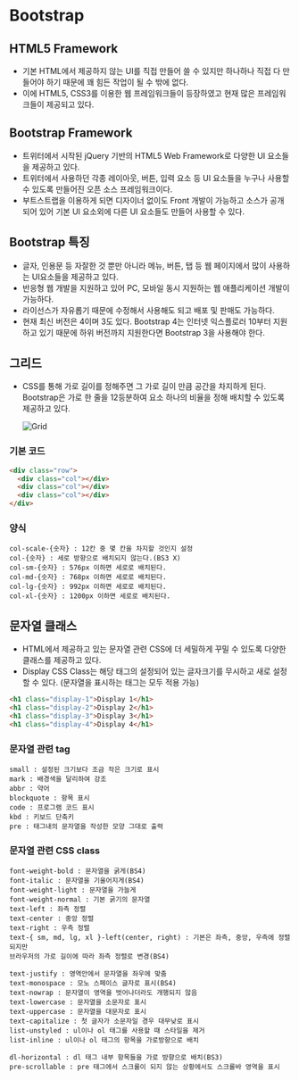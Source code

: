 # Bootstrap

## HTML5 Framework

- 기본 HTML에서 제공하지 않는 UI를 직접 만들어 쓸 수 있지만 하나하나 직접 다 만들어야 하기 때문에 꽤 힘든 작업이 될 수 밖에 없다.
- 이에 HTML5, CSS3를 이용한 웹 프레임워크들이 등장하였고 현재 많은 프레임워크들이 제공되고 있다.

## Bootstrap Framework

- 트위터에서 시작된 jQuery 기반의 HTML5 Web Framework로 다양한 UI 요소들을 제공하고 있다.
- 트위터에서 사용하던 각종 레이아웃, 버튼, 입력 요소 등 UI 요소들을 누구나 사용할 수 있도록 만들어진 오픈 소스 프레임워크이다.
- 부트스트랩을 이용하게 되면 디자이너 없이도 Front 개발이 가능하고 소스가 공개되어 있어 기본 UI 요소외에 다른 UI 요소들도 만들어 사용할 수 있다.

## Bootstrap 특징

- 글자, 인용문 등 자잘한 것 뿐만 아니라 메뉴, 버튼, 탭 등 웹 페이지에서 많이 사용하는 UI요소들을 제공하고 있다.
- 반응형 웹 개발을 지원하고 있어 PC, 모바일 동시 지원하는 웹 애플리케이션 개발이 가능하다.
- 라이선스가 자유롭기 때문에 수정해서 사용해도 되고 배포 및 판매도 가능하다.
- 현재 최신 버전은 4이며 3도 있다. Bootstrap 4는 인터넷 익스플로러 10부터 지원하고 있기 때문에 하위 버전까지 지원한다면 Bootstrap 3을 사용해야 한다.

## 그리드

- CSS를 통해 가로 길이를 정해주면 그 가로 길이 만큼 공간을 차지하게 된다. Bootstrap은 가로 한 줄을 12등분하여 요소 하나의 비율을 정해 배치할 수 있도록 제공하고 있다.

  ![Grid](https://user-images.githubusercontent.com/48443734/73048429-753e1c80-3ebc-11ea-863e-f3294e84e524.PNG)

### 기본 코드

```html
<div class="row">
  <div class="col"></div>
  <div class="col"></div>
  <div class="col"></div>
</div>
```

### 양식

```text
col-scale-{숫자} : 12칸 중 몇 칸을 차지할 것인지 설정
col-{숫자} : 세로 방향으로 배치되지 않는다.(BS3 X)
col-sm-{숫자} : 576px 이하면 세로로 배치된다.
col-md-{숫자} : 768px 이하면 세로로 배치된다.
col-lg-{숫자} : 992px 이하면 세로로 배치된다.
col-xl-{숫자} : 1200px 이하면 세로로 배치된다.
```

## 문자열 클래스

- HTML에서 제공하고 있는 문자열 관련 CSS에 더 세밀하게 꾸밀 수 있도록 다양한 클래스를 제공하고 있다.
- Display CSS Class는 해당 태그의 설정되어 있는 글자크기를 무시하고 새로 설정할 수 있다. (문자열을 표시하는 태그는 모두 적용 가능)

```html
<h1 class="display-1">Display 1</h1>
<h1 class="display-2">Display 2</h1>
<h1 class="display-3">Display 3</h1>
<h1 class="display-4">Display 4</h1>
```

### 문자열 관련 tag

```text
small : 설정된 크기보다 조금 작은 크기로 표시
mark : 배경색을 달리하여 강조
abbr : 약어
blockquote : 항목 표시
code : 프로그램 코드 표시
kbd : 키보드 단축키
pre : 태그내의 문자열을 작성한 모양 그대로 출력
```

### 문자열 관련 CSS class

```text
font-weight-bold : 문자열을 굵게(BS4)
font-italic : 문자열을 기울어지게(BS4)
font-weight-light : 문자열을 가늘게
font-weight-normal : 기본 굵기의 문자열
text-left : 좌측 정렬
text-center : 중앙 정렬
text-right : 우측 정렬
text-{ sm, md, lg, xl }-left(center, right) : 기본은 좌측, 중앙, 우측에 정렬 되지만
브라우저의 가로 길이에 따라 좌측 정렬로 변경(BS4)

text-justify : 영역안에서 문자열을 좌우에 맞춤
text-monospace : 모노 스페이스 글자로 표시(BS4)
text-nowrap : 문자열이 영역을 벗어나더라도 개행되지 않음
text-lowercase : 문자열을 소문자로 표시
text-uppercase : 문자열을 대문자로 표시
text-capitalize : 첫 글자가 소문자일 경우 대무낮로 표시
list-unstyled : ul이나 ol 태그를 사용할 때 스타일을 제거
list-inline : ul이나 ol 태그의 항목을 가로방향으로 배치

dl-horizontal : dl 태그 내부 항목들을 가로 방향으로 배치(BS3)
pre-scrollable : pre 태그에서 스크롤이 되지 않는 상황에서도 스크롤바 영역을 표시
```
